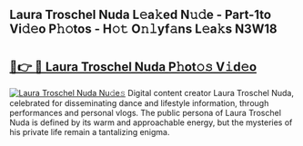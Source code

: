 ## Laura Troschel Nuda L𝚎a𝚔ed N𝚞𝚍e - Part-1to Vi𝚍𝚎o P𝚑𝚘tos - H𝚘𝚝 O𝚗𝚕yf𝚊ns L𝚎a𝚔s N3W18

# <h2><a href="http://kfeskx7.oniu.top/?m=Laura+Troschel+Nuda">🔗👉 🔴 Laura Troschel Nuda P𝚑ot𝚘𝚜 V𝚒d𝚎o</a></h2>

[![Laura Troschel Nuda Nu𝚍e𝚜](https://i.imgur.com/0qMVB7G.gif)](http://kfeskx7.oniu.top/?m=Laura+Troschel+Nuda)
Digital content creator Laura Troschel Nuda, celebrated for disseminating dance and lifestyle information, through performances and personal vlogs. The public persona of Laura Troschel Nuda is defined by its warm and approachable energy, but the mysteries of his private life remain a tantalizing enigma.  
